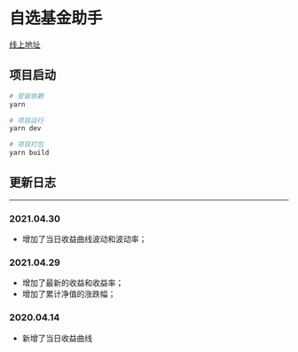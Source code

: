 # 自选基金助手

[线上地址](http://39.100.236.137:81/)

## 项目启动
``` bash
# 安装依赖
yarn 

# 项目运行
yarn dev

# 项目打包
yarn build

```

## 更新日志
---
### 2021.04.30
* 增加了当日收益曲线波动和波动率； 
### 2021.04.29  
* 增加了最新的收益和收益率；  
* 增加了累计净值的涨跌幅；  

### 2020.04.14
* 新增了当日收益曲线